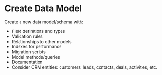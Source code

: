 # Create Data Model

Create a new data model/schema with:
- Field definitions and types
- Validation rules
- Relationships to other models
- Indexes for performance
- Migration scripts
- Model methods/queries
- Documentation
- Consider CRM entities: customers, leads, contacts, deals, activities, etc.

